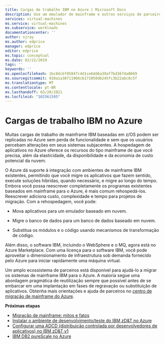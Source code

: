 ```yaml
---
title: Cargas de trabalho IBM no Azure | Microsoft Docs
description: Use um emulador de mainframe e outros serviços de parceiros da Microsoft para hospedar novamente suas cargas de trabalho do IBM z/OS usando Microsoft Azure.
services: virtual-machines
ms.service: virtual-machines
ms.subservice: workloads
documentationcenter: ''
author: njray
ms.author: edprice
manager: edprice
editor: edprice
ms.topic: conceptual
ms.date: 02/22/2019
tags: ''
keywords: ''
ms.openlocfilehash: 1bc8dcbf05847c4d1ce6dd6a39af7bd3674a0669
ms.sourcegitcommit: 910a1a38711966cb171050db245fc3b22abc8c5f
ms.translationtype: MT
ms.contentlocale: pt-BR
ms.lasthandoff: 03/20/2021
ms.locfileid: "102561595"
---
```

# <a name="ibm-workloads-on-azure"></a>Cargas de trabalho IBM no Azure

Muitas cargas de trabalho de mainframe IBM baseadas em z/OS podem ser replicadas no Azure sem perda de funcionalidade e sem que os usuários percebam alterações em seus sistemas subjacentes. A hospedagem de aplicativos no Azure oferece os recursos do tipo mainframe de que você precisa, além da elasticidade, da disponibilidade e da economia de custo potencial da nuvem.

O Azure dá suporte à integração com ambientes de mainframe IBM existentes, permitindo que você migre os aplicativos que fazem sentido, execute soluções híbridas, quando necessário, e migre ao longo do tempo. Embora você possa reescrever completamente os programas existentes baseados em mainframe para o Azure, é mais comum rehospedá-los. Reescrever adiciona custo, complexidade e tempo para projetos de migração. Com a rehospedagem, você pode:

- Mova aplicativos para um emulador baseado em nuvem.

- Migre o banco de dados para um banco de dados baseado em nuvem.

- Substitua os módulos e o código usando mecanismos de transformação de código.

Além disso, o software IBM, incluindo o WebSphere e o MQ, agora está no Azure Marketplace. Com uma licença para o software IBM, você pode aproveitar o dimensionamento de infraestrutura sob demanda fornecido pelo Azure para iniciar rapidamente uma máquina virtual.

Um amplo ecossistema de parceiros está disponível para ajudá-lo a migrar os sistemas de mainframe IBM para o Azure. A maioria segue uma abordagem pragmática de reutilização sempre que possível antes de se embarcar em uma implantação em fases de regravação ou substituição de aplicativos. Obtenha mais orientações e ajuda de parceiros no [centro de migração de mainframe do Azure](https://azure.microsoft.com/migration/mainframe/).

**Próximas etapas**

- [Migração de mainframe: mitos e fatos](/azure/architecture/cloud-adoption/infrastructure/mainframe-migration/myths-and-facts)
- [Instalar o ambiente de desenvolvimento/teste do IBM zD&T no Azure](./install-ibm-z-environment.md)
- [Configurar uma ADCD (distribuição controlada por desenvolvedores de aplicativos) no IBM zD&T v1](./demo.md)
- [IBM DB2 pureScale no Azure](ibm-db2-purescale-azure.md)
